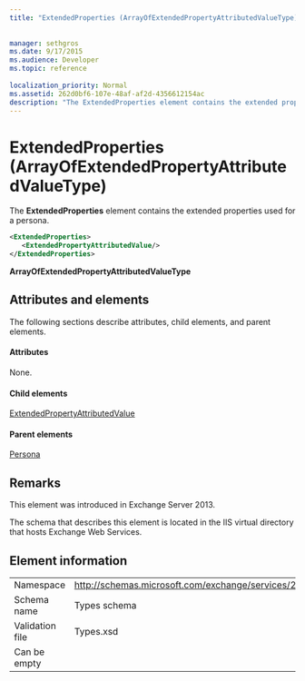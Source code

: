 ```yaml
---
title: "ExtendedProperties (ArrayOfExtendedPropertyAttributedValueType)"
 
 
manager: sethgros
ms.date: 9/17/2015
ms.audience: Developer
ms.topic: reference
 
localization_priority: Normal
ms.assetid: 262d0bf6-107e-48af-af2d-4356612154ac
description: "The ExtendedProperties element contains the extended properties used for a persona."
---
```


# ExtendedProperties (ArrayOfExtendedPropertyAttributedValueType)

The **ExtendedProperties** element contains the extended properties used for a persona. 
  
```XML
<ExtendedProperties>
   <ExtendedPropertyAttributedValue/>
</ExtendedProperties>
```

 **ArrayOfExtendedPropertyAttributedValueType**
## Attributes and elements

The following sections describe attributes, child elements, and parent elements.
  
#### Attributes

None.
  
#### Child elements

[ExtendedPropertyAttributedValue](extendedpropertyattributedvalue.md)
  
#### Parent elements

[Persona](persona.md)
  
## Remarks

This element was introduced in Exchange Server 2013.
  
The schema that describes this element is located in the IIS virtual directory that hosts Exchange Web Services.
  
## Element information

|||
|:-----|:-----|
|Namespace  <br/> |http://schemas.microsoft.com/exchange/services/2006/types  <br/> |
|Schema name  <br/> |Types schema  <br/> |
|Validation file  <br/> |Types.xsd  <br/> |
|Can be empty  <br/> ||
   

